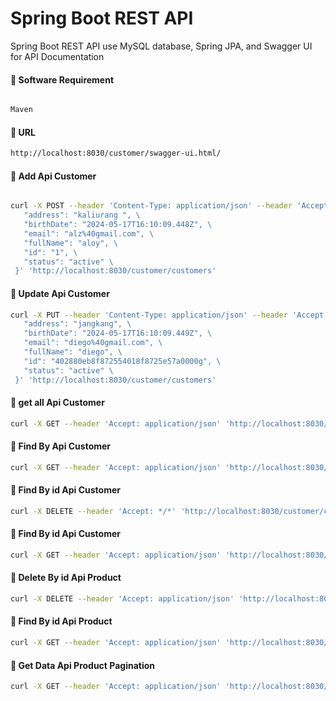 # Spring Boot REST API

Spring Boot REST API use MySQL database, Spring JPA, and Swagger UI for API Documentation

#### :rocket:  Software Requirement
```bash

Maven

```


#### :rocket: URL
```bash
http://localhost:8030/customer/swagger-ui.html/
``` 

#### :rocket:  Add Api Customer

```bash

curl -X POST --header 'Content-Type: application/json' --header 'Accept: application/json' -d '{ \ 
   "address": "kaliurang ", \ 
   "birthDate": "2024-05-17T16:10:09.448Z", \ 
   "email": "alz%40gmail.com", \ 
   "fullName": "aloy", \ 
   "id": "1", \ 
   "status": "active" \ 
 }' 'http://localhost:8030/customer/customers'

```
#### :rocket:  Update Api Customer
```bash 
curl -X PUT --header 'Content-Type: application/json' --header 'Accept: application/json' -d '{ \ 
   "address": "jangkang", \ 
   "birthDate": "2024-05-17T16:10:09.449Z", \ 
   "email": "diego%40gmail.com", \ 
   "fullName": "diego", \ 
   "id": "402880eb8f872554018f8725e57a0000g", \ 
   "status": "active" \ 
 }' 'http://localhost:8030/customer/customers'

```
#### :rocket:  get all Api Customer
```bash 
curl -X GET --header 'Accept: application/json' 'http://localhost:8030/customer/customers/getallcust'

```
#### :rocket:  Find By  Api Customer
```bash 
curl -X GET --header 'Accept: application/json' 'http://localhost:8030/customer/customers/pagination?page=0&size=5&sortBy=fullName&direction=ASC&fullName=aloy'

```

#### :rocket:  Find By id  Api Customer
```bash 
curl -X DELETE --header 'Accept: */*' 'http://localhost:8030/customer/customers/402880eb8f876ffa018f877629470000'

```

#### :rocket:  Find By id  Api Customer
```bash 
curl -X GET --header 'Accept: application/json' 'http://localhost:8030/customer/customers/402880eb8f87029a018f8702f72f0000'

```


#### :rocket:  Delete By id  Api Product
```bash 
curl -X DELETE --header 'Accept: application/json' 'http://localhost:8030/customer/products/402880eb8f872fb7018f873196a30001'

```
#### :rocket:  Find By id  Api Product
```bash 
curl -X GET --header 'Accept: application/json' 'http://localhost:8030/customer/products/402880eb8f872fb7018f873196950000'

```

#### :rocket:  Get Data  Api Product Pagination
```bash 
curl -X GET --header 'Accept: application/json' 'http://localhost:8030/customer/products/pagination?page=0&size=5'

```


